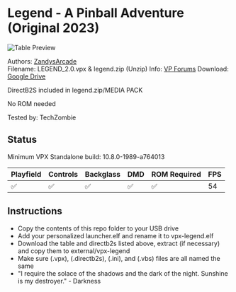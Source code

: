 # Legend - A Pinball Adventure (Original 2023)

![Table Preview](https://vpuniverse.com/screenshots/monthly_2023_10/Screenshot2023-10-08at5_56_23PM.png.dbc67df49feab1a1884f8838357a619b.png)

Authors: [ZandysArcade](https://vpuniverse.com/profile/57949-zandysarcade/)  
Filename: LEGEND_2.0.vpx & legend.zip (Unzip)
Info: [VP Forums](https://vpuniverse.com/files/file/16197-legend-a-pinball-adventure/)
Download: [Google Drive](https://drive.google.com/drive/folders/17mLWdBpKmHc9OlX44tR5DMFMqtz2bCjW)

DirectB2S included in legend.zip/MEDIA PACK


No ROM needed

Tested by: TechZombie


## Status 

Minimum VPX Standalone build: 10.8.0-1989-a764013

| Playfield | Controls | Backglass | DMD | ROM Required | FPS | 
|-----------|----------|-----------|-----|--------------|-----|
| :white_check_mark: | :white_check_mark: | :white_check_mark: | :white_check_mark: | :white_check_mark: | 54 |

## Instructions

- Copy the contents of this repo folder to your USB drive
- Add your personalized launcher.elf and rename it to vpx-legend.elf
- Download the table and directb2s listed above, extract (if necessary) and copy them to external/vpx-legend
- Make sure (.vpx), (.directb2s), (.ini), and (.vbs) files are all named the same
- "I require the solace of the shadows and the dark of the night. Sunshine is my destroyer." - Darkness
